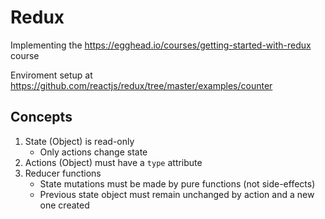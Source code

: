 # Redux

Implementing the https://egghead.io/courses/getting-started-with-redux course

Enviroment setup at https://github.com/reactjs/redux/tree/master/examples/counter

## Concepts

1. State (Object) is read-only
    - Only actions change state
2. Actions (Object) must have a `type` attribute
3. Reducer functions
    - State mutations must be made by pure functions (not side-effects)
    - Previous state object must remain unchanged by action and a new one created
